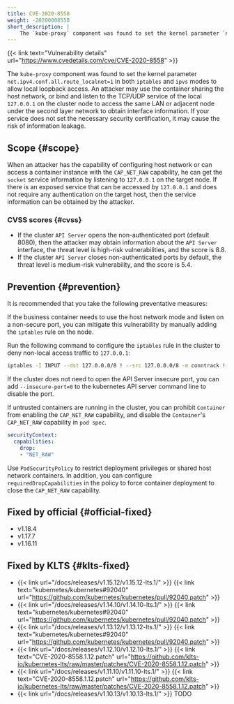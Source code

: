 ```yaml
---
title: CVE-2020-8558
weight: -20200008558
short_description: |
    The `kube-proxy` component was found to set the kernel parameter `net.ipv4.conf.all.route_localnet=1` in both `iptables` and `ipvs` modes to allow local loopback access. An attacker may use the container sharing the host network, or bind and listen to the TCP/UDP service of the local `127.0.0.1` on the cluster node to access the same LAN or adjacent node under the second layer network to obtain interface information. If your service does not set the necessary security certification, it may cause the risk of information leakage.
---
```


{{< link text="Vulnerability details" url="https://www.cvedetails.com/cve/CVE-2020-8558" >}}

The `kube-proxy` component was found to set the kernel parameter `net.ipv4.conf.all.route_localnet=1` in both `iptables` and `ipvs` modes to allow local loopback access. An attacker may use the container sharing the host network, or bind and listen to the TCP/UDP service of the local `127.0.0.1` on the cluster node to access the same LAN or adjacent node under the second layer network to obtain interface information. If your service does not set the necessary security certification, it may cause the risk of information leakage.

## Scope {#scope}

When an attacker has the capability of configuring host network or can access a container instance with the `CAP_NET_RAW` capability, he can get the `socket` service information by listening to `127.0.0.1` on the target node. If there is an exposed service that can be accessed by `127.0.0.1` and does not require any authentication on the target host, then the service information can be obtained by the attacker.

### CVSS scores {#cvss}

- If the cluster `API Server` opens the non-authenticated port (default 8080), then the attacker may obtain information about the `API Server` interface, the threat level is high-risk vulnerabilities, and the score is 8.8.
- If the cluster `API Server` closes non-authenticated ports by default, the threat level is medium-risk vulnerability, and the score is 5.4.

## Prevention {#prevention}

It is recommended that you take the following preventative measures:

If the business container needs to use the host network mode and listen on a non-secure port, you can mitigate this vulnerability by manually adding the `iptables` rule on the node.  

Run the following command to configure the `iptables` rule in the cluster to deny non-local access traffic to `127.0.0.1`:

``` bash
iptables -I INPUT --dst 127.0.0.0/8 ! --src 127.0.0.0/8 -m conntrack ! --ctstate RELATED,ESTABLISHED,DNAT -j DROP
```

If the cluster does not need to open the API Server insecure port, you can add `--insecure-port=0` to the kubernetes API server command line to disable the port.


If untrusted containers are running in the cluster, you can prohibit `Container` from enabling the `CAP_NET_RAW` capability, and disable the `Container`'s `CAP_NET_RAW` capability in `pod spec`.

``` yaml
securityContext:
  capabilities:
    drop: 
    - "NET_RAW"
```

Use `PodSecurityPolicy` to restrict deployment privileges or shared host network containers. In addition, you can configure `requiredDropCapabilities` in the policy to force container deployment to close the `CAP_NET_RAW` capability.

## Fixed by official {#official-fixed}

- v1.18.4
- v1.17.7
- v1.16.11

## Fixed by KLTS {#klts-fixed}

- {{< link url="/docs/releases/v1.15.12/v1.15.12-lts.1/" >}} {{< link text="kubernetes/kubernetes#92040" url="https://github.com/kubernetes/kubernetes/pull/92040.patch" >}}
- {{< link url="/docs/releases/v1.14.10/v1.14.10-lts.1/" >}} {{< link text="kubernetes/kubernetes#92040" url="https://github.com/kubernetes/kubernetes/pull/92040.patch" >}}
- {{< link url="/docs/releases/v1.13.12/v1.13.12-lts.1/" >}} {{< link text="kubernetes/kubernetes#92040" url="https://github.com/kubernetes/kubernetes/pull/92040.patch" >}}
- {{< link url="/docs/releases/v1.12.10/v1.12.10-lts.1/" >}} {{< link text="CVE-2020-8558.1.12.patch" url="https://github.com/klts-io/kubernetes-lts/raw/master/patches/CVE-2020-8558.1.12.patch" >}}
- {{< link url="/docs/releases/v1.11.10/v1.11.10-lts.1/" >}} {{< link text="CVE-2020-8558.1.12.patch" url="https://github.com/klts-io/kubernetes-lts/raw/master/patches/CVE-2020-8558.1.12.patch" >}}
- {{< link url="/docs/releases/v1.10.13/v1.10.13-lts.1/" >}} TODO
